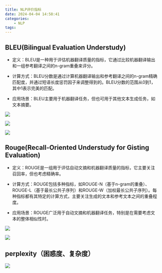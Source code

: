 ```yaml
---
title: NLP评价指标
date: 2024-04-04 14:58:41
categories:
    - NLP
tags:
---
```


## BLEU(Bilingual Evaluation Understudy)

- 定义：BLEU是一种用于评估机器翻译质量的指标，它通过比较机器翻译输出和一组参考翻译之间的n-gram重叠来评分。

- 计算方式：BLEU分数是通过计算机器翻译输出和参考翻译之间的n-gram精确匹配度，并通过短语长度惩罚因子来调整得到的。BLEU分数的范围从0到1，其中1表示完美的匹配。

- 应用场景：BLEU主要用于机器翻译任务，但也可用于其他文本生成任务，如文本摘要。

![](/img/note/202408261717.png)

![](/img/note/202408261718.png)

![](/img/note/202408261719.png)

## Rouge(Recall-Oriented Understudy for Gisting Evaluation)

- 定义：ROUGE是一组用于评估自动文摘和机器翻译质量的指标，它主要关注召回率，但也考虑精确率。

- 计算方式：ROUGE包括多种指标，如ROUGE-N（基于n-gram的重叠）、ROUGE-L（基于最长公共子序列）和ROUGE-W（加权最长公共子序列）。每种指标都有其特定的计算方式，主要关注生成的文本和参考文本之间的重叠程度。

- 应用场景：ROUGE广泛用于自动文摘和机器翻译任务，特别是在需要考虑文本的整体相似性时。

![](/img/note/202408261720.png)

![](/img/note/202408261721.png)

## perplexity（困惑度、复杂度）

![](/img/note/202408261722.png)
